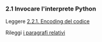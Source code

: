 <h3>2.1 Invocare l'interprete Python</h3> 

Leggere <a href="https://pytutorial-it.readthedocs.io/it/python3.13/interpreter.html#encoding-del-codice" >
2.2.1. Encoding del codice</a>

<div class="hint">
<p>
    Rileggi <a href="
https://pytutorial-it.readthedocs.io/it/python3.13/interpreter.html#encoding-del-codice:~:text=I%20file%20di%20codice,python3%0A%23%20%2D*%2D%20coding%3A%20cp1252%20%2D*%2D
"> i paragrafi relativi</a>
</p>
</div>
